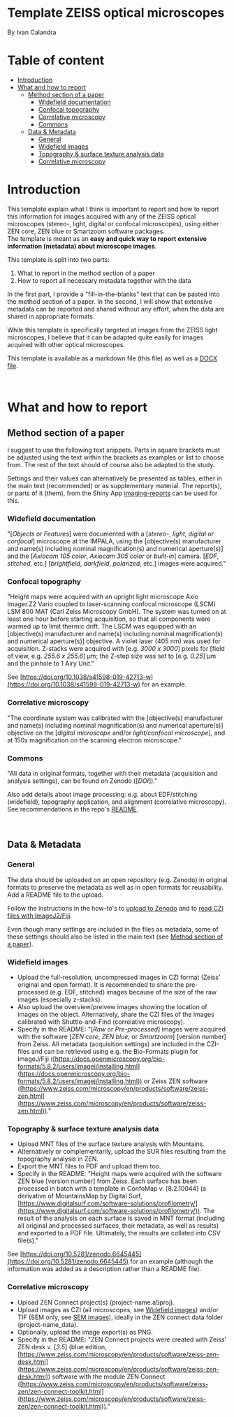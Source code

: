 
<!-- TOC ignore:true -->
# Template ZEISS optical microscopes

By Ivan Calandra

<!-- TOC ignore:true -->
# Table of content

<!-- TOC -->

- [Introduction](#introduction)
- [What and how to report](#what-and-how-to-report)
    - [Method section of a paper](#method-section-of-a-paper)
        - [Widefield documentation](#widefield-documentation)
        - [Confocal topography](#confocal-topography)
        - [Correlative microscopy](#correlative-microscopy)
        - [Commons](#commons)
    - [Data & Metadata](#data--metadata)
        - [General](#general)
        - [Widefield images](#widefield-images)
        - [Topography & surface texture analysis data](#topography--surface-texture-analysis-data)
        - [Correlative microscopy](#correlative-microscopy)

<!-- /TOC -->



# Introduction

This template explain what I think is important to report and how to report this information for images acquired with any of the ZEISS optical microscopes (stereo-, light, digital or confocal microscopes), using either ZEN core, ZEN blue or Smartzoom software packages.  
The template is meant as an **easy and quick way to report extensive information (metadata) about microscope images**.

This template is split into two parts:

1. What to report in the method section of a paper
2. How to report all necessary metadata together with the data

In the first part, I provide a "fill-in-the-blanks" text that can be pasted into the method section of a paper. In the second, I will show that extensive metadata can be reported and shared without any effort, when the data are shared in appropriate formats.

While this template is specifically targeted at images from the ZEISS light microscopes, I believe that it can be adapted quite easily for images acquired with other optical microscopes.

This template is available as a markdown file (this file) as well as a [DOCX file](/Guidelines/ZEISS_Optical-microscopes.docx).

<br>

# What and how to report

## Method section of a paper
I suggest to use the following text snippets. Parts in square brackets must be adjusted using the text within the brackets as examples or list to choose from. The rest of the text should of course also be adapted to the study.  

Settings and their values can alternatively be presented as tables, either in the main text (recommended) or as supplementary material. The report(s), or parts of it (them), from the Shiny App [imaging-reports](https://github.com/ivan-paleo/imaging-reports) can be used for this. 

### Widefield documentation
"[*Objects* or *Features*] were documented with a [*stereo-*, *light*, *digital* or *confocal*] microscope at the IMPALA, using the [objective(s) manufacturer and name(s) including nominal magnification(s) and numerical aperture(s)] and the [*Axiocam 105 color*, *Axiocam 305 color* or *built-in*] camera. [*EDF*, *stitched*, etc.] [*brightfield*, *darkfield*, *polarized*, etc.] images were acquired."

### Confocal topography
"Height maps were acquired with an upright light microscope Axio Imager.Z2 Vario coupled to laser-scanning confocal microscope (LSCM) LSM 800 MAT (Carl Zeiss Microscopy GmbH). The system was turned on at least one hour before starting acquisition, so that
all components were warmed up to limit thermic drift. The LSCM was equipped with an [objective(s) manufacturer and name(s) including nominal magnification(s) and numerical aperture(s)] objective. A violet laser (405 nm) was used for acquisition. Z-stacks were acquired with [e.g. *3000 x 3000*] pixels for [field of view, e.g. *255.6 x 255.6*] µm; the Z-step size was set to [e.g. *0.25*] µm and the pinhole to 1 Airy Unit."

See [https://doi.org/10.1038/s41598-019-42713-w](https://doi.org/10.1038/s41598-019-42713-w) for an example.

### Correlative microscopy
"The coordinate system was calibrated with the [objective(s) manufacturer and name(s) including nominal magnification(s) and numerical aperture(s)] objective on the [*digital microscope* and/or *light/confocal microscope*], and at 150x magnification on the scanning electron microscope."  

### Commons
"All data in original formats, together with their metadata (acquisition and analysis settings), can be found on Zenodo ([*DOI*])."

Also add details about image processing: e.g. about EDF/stitching (widefield), topography application, and alignment (correlative microscopy). See recommendations in the repo's [README](/README.md#processing).

<br>

## Data & Metadata
### General
The data should be uploaded on an open repository (e.g. Zenodo) in original formats to preserve the metadata as well as in open formats for reusability. Add a README file to the upload.  

Follow the instructions in the how-to's to [upload to Zenodo](/How-to/Zenodo.md) and to [read CZI files with ImageJ2/Fiji](/How-to/ImageJ2-Fiji.md).

Even though many settings are included in the files as metadata, some of these settings should also be listed in the main text (see [Method section of a paper](#method-section-of-a-paper)).

### Widefield images
- Upload the full-resolution, uncompressed images in CZI format (Zeiss' original and open format). It is recommended to share the pre-processed (e.g. EDF, stitched) images because of the size of the raw images (especially z-stacks). 
- Also upload the overview/preivew images showing the location of images on the object. Alternatively, share the CZI files of the images calibrated with Shuttle-and-Find (correlative microscopy).
- Specify in the README: "[*Raw* or *Pre-processed*] images were acquired with the software [*ZEN core*, *ZEN blue*, or *Smartzoom*] [version number] from Zeiss. All metadata (acquisition settings) are included in the CZI-files and can be retrieved using e.g. the Bio-Formats plugin for ImageJ/Fiji ([https://docs.openmicroscopy.org/bio-formats/5.8.2/users/imagej/installing.html](https://docs.openmicroscopy.org/bio-formats/5.8.2/users/imagej/installing.html)) or Zeiss ZEN software ([https://www.zeiss.com/microscopy/en/products/software/zeiss-zen.html](https://www.zeiss.com/microscopy/en/products/software/zeiss-zen.html))."

### Topography & surface texture analysis data
- Upload MNT files of the surface texture analysis with Mountains.
- Alternatively or complementarily, upload the SUR files resulting from the topography analysis in ZEN.
- Export the MNT files to PDF and upload them too.
- Specify in the README: "Height maps were acquired with the software ZEN blue [version number] from Zeiss. Each surface has been processed in batch with a template in ConfoMap v. [8.2.10044] (a derivative of MountainsMap by Digital Surf, [https://www.digitalsurf.com/software-solutions/profilometry/](https://www.digitalsurf.com/software-solutions/profilometry/)). The result of the analysis on each surface is saved in MNT format (including all original and processed surfaces, their metadata, as well as results) and exported to a PDF file. Ultimately, the results are collated into CSV file(s)."

See [https://doi.org/10.5281/zenodo.6645445](https://doi.org/10.5281/zenodo.6645445) for an example (although the information was added as a description rather than a README file).

### Correlative microscopy
- Upload ZEN Connect project(s) (project-name.a5proj).
- Upload images as CZI (all microscopes, see [Widefield images](#widefield-images)) and/or TIF (SEM only, see [SEM images](/Guidelines/ZEISS_EVO25.md#sem-images)), ideally in the ZEN connect data folder (project-name_data).
- Optionally, upload the image export(s) as PNG.
- Specify in the README: "ZEN Connect projects were created with Zeiss' ZEN desk v. [*3.5*] (blue edition, [https://www.zeiss.com/microscopy/en/products/software/zeiss-zen-desk.html](https://www.zeiss.com/microscopy/en/products/software/zeiss-zen-desk.html)) software with the module ZEN Connect ([https://www.zeiss.com/microscopy/en/products/software/zeiss-zen/zen-connect-toolkit.html](https://www.zeiss.com/microscopy/en/products/software/zeiss-zen/zen-connect-toolkit.html))."